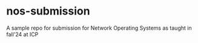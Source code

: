# nos-submission
A sample repo for submission for Network Operating Systems as taught in fall'24 at ICP
